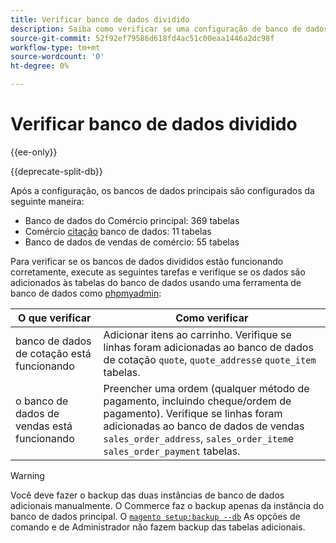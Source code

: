 ```yaml
---
title: Verificar banco de dados dividido
description: Saiba como verificar se uma configuração de banco de dados Split do Commerce está funcionando corretamente.
source-git-commit: 52f92ef79586d618fd4ac51c00eaa1446a2dc98f
workflow-type: tm+mt
source-wordcount: '0'
ht-degree: 0%

---
```



# Verificar banco de dados dividido

{{ee-only}}

{{deprecate-split-db}}

Após a configuração, os bancos de dados principais são configurados da seguinte maneira:

- Banco de dados do Comércio principal: 369 tabelas
- Comércio [citação](https://glossary.magento.com/quote) banco de dados: 11 tabelas
- Banco de dados de vendas de comércio: 55 tabelas

Para verificar se os bancos de dados divididos estão funcionando corretamente, execute as seguintes tarefas e verifique se os dados são adicionados às tabelas do banco de dados usando uma ferramenta de banco de dados como [phpmyadmin](https://devdocs.magento.com/guides/v2.4/install-gde/prereq/optional.html#install-optional-phpmyadmin):

| O que verificar | Como verificar |
| -------------- | ------------- |
| banco de dados de cotação está funcionando | Adicionar itens ao carrinho. Verifique se linhas foram adicionadas ao banco de dados de cotação `quote`, `quote_address`e `quote_item` tabelas. |
| o banco de dados de vendas está funcionando | Preencher uma ordem (qualquer método de pagamento, incluindo cheque/ordem de pagamento). Verifique se linhas foram adicionadas ao banco de dados de vendas `sales_order_address`, `sales_order_item`e `sales_order_payment` tabelas. |

>[!WARNING]
>
>Você deve fazer o backup das duas instâncias de banco de dados adicionais manualmente. O Commerce faz o backup apenas da instância do banco de dados principal. O [`magento setup:backup --db`](https://devdocs.magento.com/guides/v2.4/install-gde/install/cli/install-cli-backup.html) As opções de comando e de Administrador não fazem backup das tabelas adicionais.
